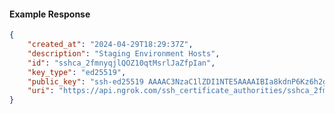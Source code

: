 <!-- Code generated for API Clients. DO NOT EDIT. -->

#### Example Response

```json
{
	"created_at": "2024-04-29T18:29:37Z",
	"description": "Staging Environment Hosts",
	"id": "sshca_2fmnyqjlQOZ10qtMsrlJaZfpIan",
	"key_type": "ed25519",
	"public_key": "ssh-ed25519 AAAAC3NzaC1lZDI1NTE5AAAAIBIa8kdnP6Kz6h2g7IuxSVnBC7DYNETXSIt6CWx6i2XB",
	"uri": "https://api.ngrok.com/ssh_certificate_authorities/sshca_2fmnyqjlQOZ10qtMsrlJaZfpIan"
}
```
